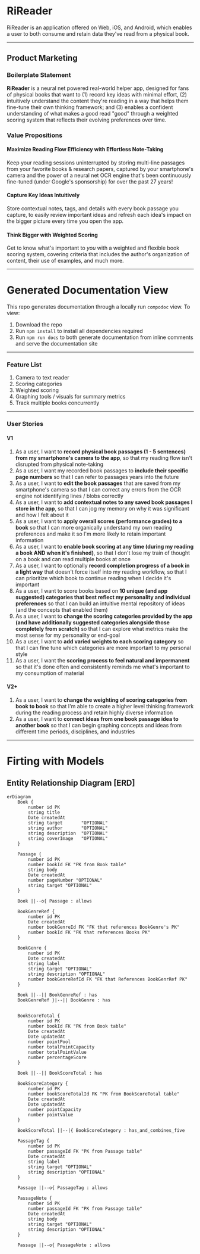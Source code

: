 # RiReader
RiReader is an application offered on Web, iOS, and Android, which enables a user to both consume and retain data they've read from a physical book. 

---

## Product Marketing

### Boilerplate Statement
**RiReader** is a neural net powered real-world helper app, designed for fans of physical books 
that want to (1) record key ideas with minimal effort, (2) intuitively understand the content they're reading 
in a way that helps them fine-tune their own thinking framework; and (3) enables a confident understanding of 
what makes a good read "good" through a weighted scoring system that reflects their evolving preferences over time.


### Value Propositions
#### Maximize Reading Flow Efficiency with Effortless Note-Taking
Keep your reading sessions uninterrupted by storing multi-line passages from your favorite books & research papers, captured by 
your smartphone's camera and the power of a neural net OCR engine that's been continuously fine-tuned (under Google's sponsorship) 
for over the past 27 years!

#### Capture Key Ideas Intuitively
Store contextual notes, tags, and details with every book passage you capture, to easily review important ideas 
and refresh each idea's impact on the bigger picture every time you open the app.

#### Think Bigger with Weighted Scoring
Get to know what's important to _you_ with a weighted and flexible book scoring system, covering criteria that includes the author's organization of content, 
their use of examples, and much more. 

---

# Generated Documentation View
This repo generates documentation through a locally run `compodoc` view. To view:
1. Download the repo
2. Run `npm install` to install all dependencies required
3. Run `npm run docs` to both generate documentation from inline comments and serve the documentation site

---

### Feature List
1. Camera to text reader
2. Scoring categories
3. Weighted scoring
4. Graphing tools / visuals for summary metrics
5. Track multiple books concurrently

---

### User Stories
#### V1
1. As a user, I want to **record physical book passages (1 - 5 sentences) from my smartphone's camera to the app**, so that my reading flow isn't disrupted from physical note-taking
2. As a user, I want my recorded book passages to **include their specific page numbers** so that I can refer to passages years into the future
3. As a user, I want to **edit the book passages** that are saved from my smartphone's camera so that I can correct any errors from the OCR engine not identifying lines / blobs correctly
4. As a user, I want to **add contextual notes to any saved book passages I store in the app**, so that I can jog my memory on why it was significant and how I felt about it
5. As a user, I want to **apply overall scores (performance grades) to a book** so that I can more organically understand my own reading preferences and make it so I'm more likely to retain important information
6. As a user, I want to **enable book scoring at any time (during my reading a book AND when it's finished)**, so that I don't lose my train of thought on a book and can read multiple books at once
7. As a user, I want to optionally **record completion progress of a book in a light way** that doesn't force itself into my reading workflow, so that I can prioritize which book to continue reading when I decide it's important
8. As a user, I want to score books based on **10 unique (and app suggested) categories that best reflect my personality and individual preferences** so that I can build an intuitive mental repository of ideas (and the concepts that enabled them)
9. As a user, I want to **change the scoring categories provided by the app (and have additionally suggested categories alongside those completely from scratch)** so that I can explore what metrics make the most sense for my personality or end-goal
10. As a user, I want to **add varied weights to each scoring category** so that I can fine tune which categories are more important to my personal style
11. As a user, I want the **scoring process to feel natural and impermanent** so that it's done often and consistently reminds me what's important to my consumption of material


#### V2+
1. As a user, I want to **change the weighting of scoring categories from book to book** so that I'm able to create a higher level thinking framework during the reading process and retain highly diverse information
2. As a user, I want to **connect ideas from one book passage idea to another book** so that I can begin graphing concepts and ideas from different time periods, disciplines, and industries


---
# Firting with Models

## Entity Relationship Diagram [ERD]
```mermaid
erDiagram
    Book {
        number id PK
        string title
        Date createdAt
        string target       "OPTIONAL"
        string author       "OPTIONAL"
        string description  "OPTIONAL"
        string coverImage   "OPTIONAL"
    }

    Passage {
        number id PK
        number bookId FK "PK from Book table"
        string body 
        Date createdAt
        number pageNumber "OPTIONAL"
        string target "OPTIONAL"
    }

    Book ||--o{ Passage : allows

    BookGenreRef {
        number id PK
        Date createdAt
        number bookGenreId FK "FK that references BookGenre's PK"
        number bookId FK "FK that references Books PK"
    }

    BookGenre {
        number id PK
        Date createdAt
        string label
        string target "OPTIONAL"
        string description "OPTIONAL"
        number bookGenreRefId FK "FK that References BookGenrRef PK"
    }

    Book ||--|| BookGenreRef : has
    BookGenreRef }|--|| BookGenre : has
    

    BookScoreTotal {
        number id PK
        number bookId FK "PK from Book table"
        Date createdAt
        Date updatedAt
        number pointPool
        number totalPointCapacity
        number totalPointValue
        number percentageScore
    }

    Book ||--|| BookScoreTotal : has

    BookScoreCategory {
        number id PK
        number bookScoreTotalId FK "PK from BookScoreTotal table"
        Date createdAt
        Date updatedAt
        number pointCapacity
        number pointValue
    }

    BookScoreTotal ||--|{ BookScoreCategory : has_and_combines_five

    PassageTag {
        number id PK
        number passageId FK "PK from Passage table"
        Date createdAt
        string label
        string target "OPTIONAL"
        string description "OPTIONAL"
    }

    Passage ||--o{ PassageTag : allows

    PassageNote {
        number id PK
        number passageId FK "PK from Passage table"
        Date createdAt
        string body
        string target "OPTIONAL"
        string description "OPTIONAL"
    }
 
    Passage ||--o{ PassageNote : allows
```
